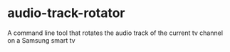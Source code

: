 # audio-track-rotator
A command line tool that rotates the audio track of the current tv channel on a Samsung smart tv
